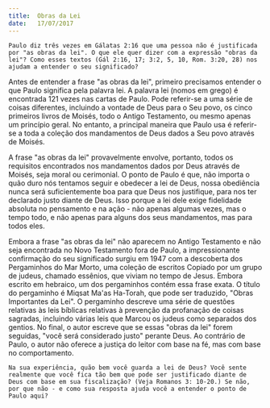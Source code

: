 ```yaml
---
title:  Obras da Lei
date:   17/07/2017
---
```


`Paulo diz três vezes em Gálatas 2:16 que uma pessoa não é justificada por "as obras da lei". O que ele quer dizer com a expressão "obras da lei"? Como esses textos (Gál 2:16, 17; 3:2, 5, 10, Rom. 3:20, 28) nos ajudam a entender o seu significado?`

Antes de entender a frase "as obras da lei", primeiro precisamos entender o que Paulo significa pela palavra lei. A palavra lei (nomos em grego) é encontrada 121 vezes nas cartas de Paulo. Pode referir-se a uma série de coisas diferentes, incluindo a vontade de Deus para o Seu povo, os cinco primeiros livros de Moisés, todo o Antigo Testamento, ou mesmo apenas um princípio geral. No entanto, a principal maneira que Paulo usa é referir-se a toda a coleção dos mandamentos de Deus dados a Seu povo através de Moisés.

A frase "as obras da lei" provavelmente envolve, portanto, todos os requisitos encontrados nos mandamentos dados por Deus através de Moisés, seja moral ou cerimonial. O ponto de Paulo é que, não importa o quão duro nós tentamos seguir e obedecer a lei de Deus, nossa obediência nunca será suficientemente boa para que Deus nos justifique, para nos ter declarado justo diante de Deus. Isso porque a lei dele exige fidelidade absoluta no pensamento e na ação - não apenas algumas vezes, mas o tempo todo, e não apenas para alguns dos seus mandamentos, mas para todos eles.

Embora a frase "as obras da lei" não aparecem no Antigo Testamento e não seja encontrada no Novo Testamento fora de Paulo, a impressionante confirmação do seu significado surgiu em 1947 com a descoberta dos Pergaminhos do Mar Morto, uma coleção de escritos Copiado por um grupo de judeus, chamado essênios, que viviam no tempo de Jesus. Embora escrito em hebraico, um dos pergaminhos contém essa frase exata. O título do pergaminho é Miqsat Ma'as Ha-Torah, que pode ser traduzido, "Obras Importantes da Lei". O pergaminho descreve uma série de questões relativas às leis bíblicas relativas à prevenção da profanação de coisas sagradas, incluindo várias leis que Marcou os judeus como separados dos gentios. No final, o autor escreve que se essas "obras da lei" forem seguidas, "você será considerado justo" perante Deus. Ao contrário de Paulo, o autor não oferece a justiça do leitor com base na fé, mas com base no comportamento.

`Na sua experiência, quão bem você guarda a lei de Deus? Você sente realmente que você fica tão bem que pode ser justificado diante de Deus com base em sua fiscalização? (Veja Romanos 3: 10-20.) Se não, por que não - e como sua resposta ajuda você a entender o ponto de Paulo aqui?`